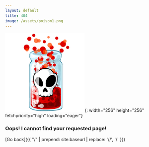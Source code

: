 ```yaml
---
layout: default
title: 404
image: /assets/poison1.png
---
```


![](/assets/poison1.png){: width="256" height="256" fetchpriority="high" loading="eager"}

<h3 class="no-decoration">Oops! I cannot find your requested page!</h3>
[Go back]({{ "/" | prepend: site.baseurl | replace: '//', '/' }})

